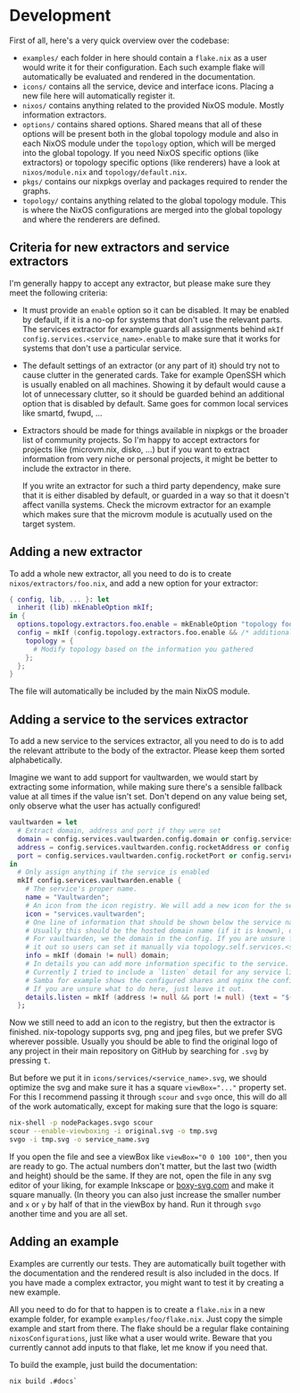 # Development

First of all, here's a very quick overview over the codebase:

- `examples/` each folder in here should contain a `flake.nix` as a user would write it for their configuration.
  Each such example flake will automatically be evaluated and rendered in the documentation.
- `icons/` contains all the service, device and interface icons. Placing a new file here will automatically register it.
- `nixos/` contains anything related to the provided NixOS module. Mostly information extractors.
- `options/` contains shared options. Shared means that all of these options will be present
  both in the global topology module and also in each NixOS module under the `topology` option,
  which will be merged into the global topology. If you need NixOS specific options (like extractors) or topology specific options (like renderers)
  have a look at `nixos/module.nix` and `topology/default.nix`.
- `pkgs/` contains our nixpkgs overlay and packages required to render the graphs.
- `topology/` contains anything related to the global topology module. This is where the NixOS configurations
  are merged into the global topology and where the renderers are defined.

## Criteria for new extractors and service extractors

I'm generally happy to accept any extractor, but please make sure they meet the following criteria:

- It must provide an `enable` option so it can be disabled. It may be enabled by default, if it is a no-op
  for systems that don't use the relevant parts. The services extractor for example guards all assignments
  behind `mkIf config.services.<service_name>.enable` to make sure that it works for systems that don't use a particular service.
- The default settings of an extractor (or any part of it) should try not to cause clutter in the generated cards.
  Take for example OpenSSH which is usually enabled on all machines. Showing it by default would cause a lot of unnecessary clutter,
  so it should be guarded behind an additional option that is disabled by default. Same goes for common local services like smartd, fwupd, ...
- Extractors should be made for things available in nixpkgs or the broader list of community projects.
  So I'm happy to accept extractors for projects like (microvm.nix, disko, ...) but if you want to extract
  information from very niche or personal projects, it might be better to include the extractor in there.

  If you write an extractor for such a third party dependency, make sure that it is either disabled by default,
  or guarded in a way so that it doesn't affect vanilla systems. Check the microvm extractor for an example which
  makes sure that the microvm module is acutually used on the target system.

## Adding a new extractor

To add a whole new extractor, all you need to do is to create `nixos/extractors/foo.nix`,
and add a new option for your extractor:

```nix
{ config, lib, ... }: let
  inherit (lib) mkEnableOption mkIf;
in {
  options.topology.extractors.foo.enable = mkEnableOption "topology foo extractor" // {default = true;};
  config = mkIf (config.topology.extractors.foo.enable && /* additional checks if necessary */) {
    topology = {
      # Modify topology based on the information you gathered
    };
  };
}
```

The file will automatically be included by the main NixOS module.

## Adding a service to the services extractor

To add a new service to the services extractor, all you need to do is
to add the relevant attribute to the body of the extractor. Please keep them sorted alphabetically.

Imagine we want to add support for vaultwarden, we would start by extracting some information,
while making sure there's a sensible fallback value at all times if the value isn't set.
Don't depend on any value being set, only observe what the user has actually configured!

```nix
vaultwarden = let
  # Extract domain, address and port if they were set
  domain = config.services.vaultwarden.config.domain or config.services.vaultwarden.config.DOMAIN or null;
  address = config.services.vaultwarden.config.rocketAddress or config.services.vaultwarden.config.ROCKET_ADDRESS or null;
  port = config.services.vaultwarden.config.rocketPort or config.services.vaultwarden.config.ROCKET_PORT or null;
in
  # Only assign anything if the service is enabled
  mkIf config.services.vaultwarden.enable {
    # The service's proper name.
    name = "Vaultwarden";
    # An icon from the icon registry. We will add a new icon for the service later.
    icon = "services.vaultwarden";
    # One line of information that should be shown below the service name.
    # Usually this should be the hosted domain name (if it is known), or very very important information.
    # For vaultwarden, we the domain in the config. If you are unsure for your service, just leave
    # it out so users can set it manually via topology.self.services.<service>.info = "...";
    info = mkIf (domain != null) domain;
    # In details you can add more information specific to the service.
    # Currently I tried to include a `listen` detail for any service listening on an address/port.
    # Samba for example shows the configured shares and nginx the configured reverse proxies.
    # If you are unsure what to do here, just leave it out.
    details.listen = mkIf (address != null && port != null) {text = "${address}:${toString port}";};
  };
```

Now we still need to add an icon to the registry, but then the extractor is finished.
nix-topology supports svg, png and jpeg files, but we prefer SVG wherever possible.
Usually you should be able to find the original logo of any project in their main repository
on GitHub by searching for `.svg` by pressing <kbd>t</kbd>.

But before we put it in `icons/services/<service_name>.svg`, we should optimize the svg
and make sure it has a square `viewBox="..."` property set. For this I recommend passing it through
`scour` and `svgo` once, this will do all of the work automatically, except for making sure that the
logo is square:

```bash
nix-shell -p nodePackages.svgo scour
scour --enable-viewboxing -i original.svg -o tmp.svg
svgo -i tmp.svg -o service_name.svg
```

If you open the file and see a viewBox like `viewBox="0 0 100 100"`, then you are ready to go.
The actual numbers don't matter, but the last two (width and height) should be the same. If they
are not, open the file in any svg editor of your liking, for example Inkscape or [boxy-svg.com](https://boxy-svg.com/)
and make it square manually. (In theory you can also just increase the smaller number and `x` or `y` by half of that
in the viewBox by hand. Run it through `svgo` another time and you are all set.

## Adding an example

Examples are currently our tests. They are automatically built together with the documentation
and the rendered result is also included in the docs. If you have made a complex extractor,
you might want to test it by creating a new example.

All you need to do for that to happen is to create a `flake.nix` in a new example folder,
for example `examples/foo/flake.nix`. Just copy the simple example and start from there.
The flake should be a regular flake containing `nixosConfigurations`, just like what a user would
write. Beware that you currently cannot add inputs to that flake, let me know if you need that.

To build the example, just build the documentation:

```bash
nix build .#docs`
```
